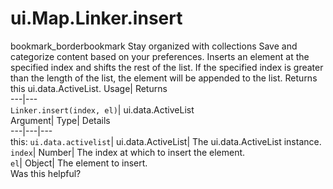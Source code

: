  
#  ui.Map.Linker.insert
bookmark_borderbookmark Stay organized with collections  Save and categorize content based on your preferences.
Inserts an element at the specified index and shifts the rest of the list. If the specified index is greater than the length of the list, the element will be appended to the list. 
Returns this ui.data.ActiveList.
Usage| Returns  
---|---  
`Linker.insert(index, el)`| ui.data.ActiveList  
Argument| Type| Details  
---|---|---  
this: `ui.data.activelist`| ui.data.ActiveList| The ui.data.ActiveList instance.  
`index`| Number| The index at which to insert the element.  
`el`| Object| The element to insert.  
Was this helpful?

